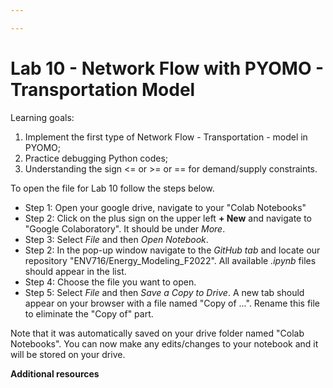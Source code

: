 ```yaml
---

---
```


# Lab 10 - Network Flow with PYOMO - Transportation Model

Learning goals:

1. Implement the first type of Network Flow - Transportation - model in PYOMO;
2. Practice debugging Python codes;
3. Understanding the sign <= or >= or == for demand/supply constraints.


To open the file for Lab 10 follow the steps below.

* Step 1: Open your google drive, navigate to your "Colab Notebooks" <br>
* Step 2: Click on the plus sign on the upper left **+ New** and navigate to "Google Colaboratory". It should be under *More*. <br>
* Step 3: Select *File* and then *Open Notebook*. <br>
* Step 2: In the pop-up window navigate to the *GitHub tab* and locate our repository "ENV716/Energy_Modeling_F2022". All available *.ipynb* files should appear in the list. <br>
* Step 4: Choose the file you want to open.
* Step 5: Select *File* and then *Save a Copy to Drive*. A new tab should appear on your browser with a file named "Copy of ...". Rename this file to eliminate the "Copy of" part. <br>

Note that it was automatically saved on your drive folder named "Colab Notebooks". You can now make any edits/changes to your notebook and it will be stored on your drive. <br>

**Additional resources**
